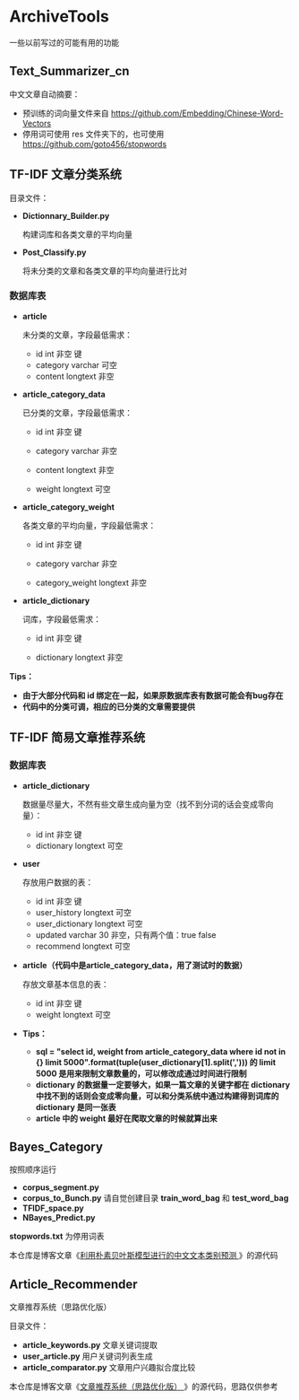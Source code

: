 # ArchiveTools

一些以前写过的可能有用的功能

## Text_Summarizer_cn

中文文章自动摘要：

- 预训练的词向量文件来自 https://github.com/Embedding/Chinese-Word-Vectors
- 停用词可使用 res 文件夹下的，也可使用 https://github.com/goto456/stopwords

## TF-IDF 文章分类系统

目录文件：

- **Dictionnary_Builder.py**

  构建词库和各类文章的平均向量

- **Post_Classify.py**

  将未分类的文章和各类文章的平均向量进行比对

### 数据库表

- **article**

  未分类的文章，字段最低需求：

  - id int 非空 键
  - category varchar 可空
  - content longtext 非空

- **article_category_data**

  已分类的文章，字段最低需求：

  - id int 非空 键

  - category varchar 非空

  - content longtext 非空

  - weight longtext 可空


- **article_category_weight**

  各类文章的平均向量，字段最低需求：

  - id int 非空 键


  - category varchar 非空

  - category_weight longtext 非空

- **article_dictionary**

  词库，字段最低需求：

  - id int 非空 键

  - dictionary longtext 非空


**Tips：**

- **由于大部分代码和 id 绑定在一起，如果原数据库表有数据可能会有bug存在**
- **代码中的分类可调，相应的已分类的文章需要提供**

## TF-IDF 简易文章推荐系统

### 数据库表

- **article_dictionary**

  数据量尽量大，不然有些文章生成向量为空（找不到分词的话会变成零向量）：

  - id int 非空 键
  - dictionary longtext 可空

- **user**

  存放用户数据的表：

  - id int 非空 键
  - user_history longtext 可空
  - user_dictionary longtext 可空
  - updated varchar 30 非空，只有两个值：true false
  - recommend longtext 可空

- **article（代码中是article_category_data，用了测试时的数据）**

  存放文章基本信息的表：

  - id int 非空 键
  - weight longtext 可空

- **Tips：**

  - **sql = "select id, weight from article_category_data where id not in {} limit 5000".format(tuple(user_dictionary[1].split(','))) 的 limit 5000 是用来限制文章数量的，可以修改成通过时间进行限制**
  - **dictionary 的数据量一定要够大，如果一篇文章的关键字都在 dictionary 中找不到的话则会变成零向量，可以和分类系统中通过构建得到词库的 dictionary 是同一张表**
  - **article 中的 weight 最好在爬取文章的时候就算出来**

## Bayes_Category

按照顺序运行

- **corpus_segment.py**
- **corpus_to_Bunch.py** 请自觉创建目录 **train_word_bag** 和 **test_word_bag**
- **TFIDF_space.py**
- **NBayes_Predict.py**

**stopwords.txt** 为停用词表

本仓库是博客文章《[利用朴素贝叶斯模型进行的中文文本类别预测 ](https://blog.lsilencej.top/archives/nbayes-post-classify)》的源代码

## Article_Recommender

文章推荐系统（思路优化版）

目录文件：

- **article_keywords.py** 文章关键词提取
- **user_article.py** 用户关键词列表生成
- **article_comparator.py** 文章用户兴趣拟合度比较

本仓库是博客文章《[文章推荐系统（思路优化版） ](https://blog.lsilencej.top/archives/post-recommender-plus)》的源代码，思路仅供参考


